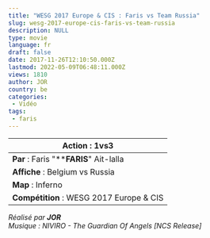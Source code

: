 ```yaml
---
title: "WESG 2017 Europe & CIS : Faris vs Team Russia"
slug: wesg-2017-europe-cis-faris-vs-team-russia
description: NULL
type: movie
language: fr
draft: false
date: 2017-11-26T12:10:50.000Z
lastmod: 2022-05-09T06:48:11.000Z
views: 1810
author: JOR
country: be
categories:
 - Vidéo
tags:
 - faris
---
```

| **Action** : 1vs3                        |
| ---------------------------------------- |
| **Par** : Faris "****FARIS**" Ait-lalla  |
| **Affiche** : Belgium vs Russia          |
| **Map** : Inferno                        |
| **Compétition** : WESG 2017 Europe & CIS |

_Réalisé par **JOR**_  
_Musique : NIVIRO - The Guardian Of Angels \[NCS Release\]_
